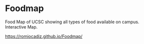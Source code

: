 # Foodmap
Food Map of UCSC showing all types of food available on campus.
Interactive Map.

https://romiocadiz.github.io/Foodmap/

